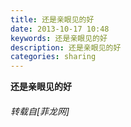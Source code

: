 ```yaml
---
title: 还是亲眼见的好
date: 2013-10-17 10:48
keywords: 还是亲眼见的好
description: 还是亲眼见的好
categories: sharing
---
```

<td class="t_f" id="postmessage_65713">

<strong>还是亲眼见的好<img alt="" border="0" onclick="" onmouseover="" smilieid="95" src="static/image/smiley/qiubilong/19.gif"/></strong></td>
###### 转载自[菲龙网]